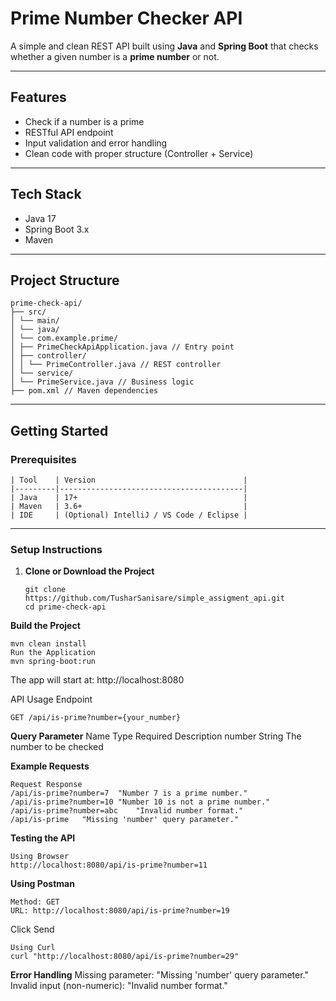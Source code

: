 # Prime Number Checker API

A simple and clean REST API built using **Java** and **Spring Boot** that checks whether a given number is a **prime number** or not.

---

## Features

- Check if a number is a prime
- RESTful API endpoint
- Input validation and error handling
- Clean code with proper structure (Controller + Service)

---

## Tech Stack

- Java 17
- Spring Boot 3.x
- Maven

---

## Project Structure
```
prime-check-api/
├── src/
│ └── main/
│ └── java/
│ └── com.example.prime/
│ ├── PrimeCheckApiApplication.java // Entry point
│ ├── controller/
│ │ └── PrimeController.java // REST controller
│ └── service/
│ └── PrimeService.java // Business logic
├── pom.xml // Maven dependencies
```

---

## Getting Started

### Prerequisites
```
| Tool    | Version                                 |
|---------|-----------------------------------------|
| Java    | 17+                                     |
| Maven   | 3.6+                                    |
| IDE     | (Optional) IntelliJ / VS Code / Eclipse |
```
---

### Setup Instructions

1. **Clone or Download the Project**
   ```
   git clone https://github.com/TusharSanisare/simple_assigment_api.git
   cd prime-check-api
   ```
   
**Build the Project**
```
mvn clean install
Run the Application
mvn spring-boot:run
```

The app will start at:
http://localhost:8080

API Usage
Endpoint
```
GET /api/is-prime?number={your_number}
```
**Query Parameter**
Name	Type	Required	Description
number	String The number to be checked

**Example Requests**
```
Request	Response
/api/is-prime?number=7	"Number 7 is a prime number."
/api/is-prime?number=10	"Number 10 is not a prime number."
/api/is-prime?number=abc	"Invalid number format."
/api/is-prime	"Missing 'number' query parameter."
```
**Testing the API**
```
Using Browser
http://localhost:8080/api/is-prime?number=11
```
**Using Postman**
```
Method: GET
URL: http://localhost:8080/api/is-prime?number=19
```
Click Send
```
Using Curl
curl "http://localhost:8080/api/is-prime?number=29"
```
**Error Handling**
Missing parameter: "Missing 'number' query parameter."
Invalid input (non-numeric): "Invalid number format."
